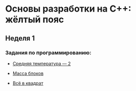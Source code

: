 # Основы разработки на C++: жёлтый пояс

## Неделя 1

### Задания по программированию:

- [Средняя температура — 2](https://github.com/SemyonSemenov/Basics-of-Cpp-Development-Yellow-Belt/blob/8813e9ac760069ecdd3ffb09f45eb720a925890e/Week%201/%D0%A1%D1%80%D0%B5%D0%B4%D0%BD%D1%8F%D1%8F%20%D1%82%D0%B5%D0%BC%D0%BF%D0%B5%D1%80%D0%B0%D1%82%D1%83%D1%80%D0%B0%20%E2%80%94%202.cpp)

- [Масса блоков](https://github.com/SemyonSemenov/Basics-of-Cpp-Development-Yellow-Belt/blob/8316fa500beb0960ec6135b9db94f429d1f74758/Week%201/%D0%9C%D0%B0%D1%81%D1%81%D0%B0%20%D0%B1%D0%BB%D0%BE%D0%BA%D0%BE%D0%B2.cpp)

- [Всё в квадрат]()
